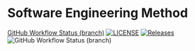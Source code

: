# Software Engineering Method
[GitHub Workflow Status (branch)](https://img.shields.io/github/actions/workflow/status/aungkhantkyaw-55/sem/main.yml?branch=master)
[![LICENSE](https://img.shields.io/github/license/aungkhantkyaw-55/sem.svg?style=flat-square)](https://github.com/aungkhantkyaw-55/sem/blob/master/LICENSE)
[![Releases](https://img.shields.io/github/release/aungkhantkyaw-55/sem/all.svg?style=flat-square)](https://github.com/aungkhantkyaw-55/sem/releases)
![GitHub Workflow Status (branch)](https://img.shields.io/github/actions/workflow/status/aungkhantkyaw-55/sem/main.yml?branch=master)
